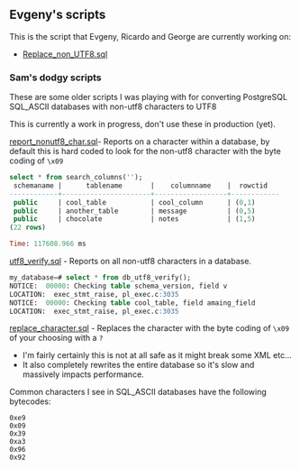 ## Evgeny's scripts

This is the script that Evgeny, Ricardo and George are currently working on:

- [Replace_non_UTF8.sql](Replace_non_UTF8.sql)


### Sam's dodgy scripts

These are some older scripts I was playing with for converting PostgreSQL SQL_ASCII databases with non-utf8 characters to UTF8

This is currently a work in progress, don't use these in production (yet).

[report_nonutf8_char.sql](report_nonutf8_char.sql)- Reports on a character within a database, by default this is hard coded to look for the non-utf8 character with the byte coding of `\x09`

```sql
select * from search_columns('');
 schemaname |      tablename       |    columnname    |  rowctid
------------+----------------------+------------------+------------
 public     | cool_table           | cool_column      | (0,1)
 public     | another_table        | message          | (0,5)
 public     | chocolate            | notes            | (1,5)
(22 rows)

Time: 117608.966 ms
```

[utf8_verify.sql](utf8_verify.sql) - Reports on all non-utf8 characters in a database.

```sql
my_database=# select * from db_utf8_verify();
NOTICE:  00000: Checking table schema_version, field v
LOCATION:  exec_stmt_raise, pl_exec.c:3035
NOTICE:  00000: Checking table cool_table, field amaing_field
LOCATION:  exec_stmt_raise, pl_exec.c:3035
```

[replace_character.sql](replace_character.sql) - Replaces the character with the byte coding of `\x09` of your choosing with a `?`

* I'm fairly certainly this is not at all safe as it might break some XML etc...
* It also completely rewrites the entire database so it's slow and massively impacts performance.


Common characters I see in SQL_ASCII databases have the following bytecodes:

```
0xe9
0x09
0x39
0xa3
0x96
0x92
```
